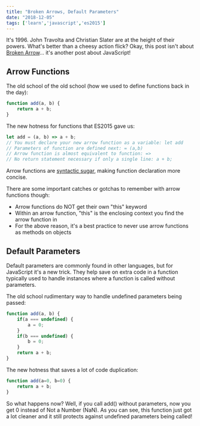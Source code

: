 ```yaml
---
title: "Broken Arrows, Default Parameters"
date: "2018-12-05"
tags: ['learn','javascript','es2015']
---
```


It's 1996.  John Travolta and Christian Slater are at the height of their powers.  What's better than a cheesy action flick?  Okay, this post isn't about [Broken Arrow](https://www.imdb.com/title/tt0115759/)... it's another post about JavaScript!

## Arrow Functions
The old school of the old school (how we used to define functions back in the day):
```javascript
function add(a, b) {
    return a + b;
}
```
The new hotness for functions that ES2015 gave us:
```javascript
let add = (a, b) => a + b;
// You must declare your new arrow function as a variable: let add
// Parameters of function are defined next: = (a,b)
// Arrow function is almost equivalent to function: =>
// No return statement necessary if only a single line: a + b;
```

Arrow functions are [syntactic sugar](https://en.wikipedia.org/wiki/Syntactic_sugar), making function declaration more concise.

There are some important catches or gotchas to remember with arrow functions though:
- Arrow functions do NOT get their own "this" keyword
- Within an arrow function, "this" is the enclosing context you find the arrow function in
- For the above reason, it's a best practice to never use arrow functions as methods on objects

## Default Parameters
Default parameters are commonly found in other languages, but for JavaScript it's a new trick.  They help save on extra code in a function typically used to handle instances where a function is called without parameters.

The old school rudimentary way to handle undefined parameters being passed:
```javascript
function add(a, b) {
    if(a === undefined) {
        a = 0;
    }
    if(b === undefined) {
        b = 0;
    }
    return a + b;
}
```

The new hotness that saves a lot of code duplication:
```javascript
function add(a=0, b=0) {
    return a + b;
}
```

So what happens now?  Well, if you call add() without parameters, now you get 0 instead of Not a Number (NaN).  As you can see, this function just got a lot cleaner and it still protects against undefined parameters being called!